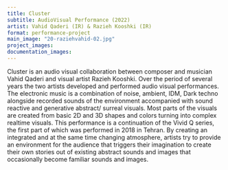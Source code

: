 ```yaml
---
title: Cluster
subtitle: AudioVisual Performance (2022)
artist: Vahid Qaderi (IR) & Razieh Kooshki (IR)
format: performance-project
main_image: "20-raziehvahid-02.jpg"
project_images:
documentation_images:
---
```


Cluster is an audio visual collaboration between composer and musician Vahid Qaderi and visual artist Razieh Kooshki. Over the period of several years the two artists developed and performed audio visual performances. The electronic music is a combination of noise, ambient, IDM, Dark techno alongside recorded sounds of the environment accompanied with sound reactive and generative abstract/ surreal visuals. Most parts of the visuals are created from basic 2D and 3D shapes and colors turning into complex realtime visuals. This performance is a continuation of the Vivid Q series, the first part of which was performed in 2018 in Tehran. By creating an integrated and at the same time changing atmosphere, artists try to provide an environment for the audience that triggers their imagination to create their own stories out of existing abstract sounds and images that occasionally become familiar sounds and images.